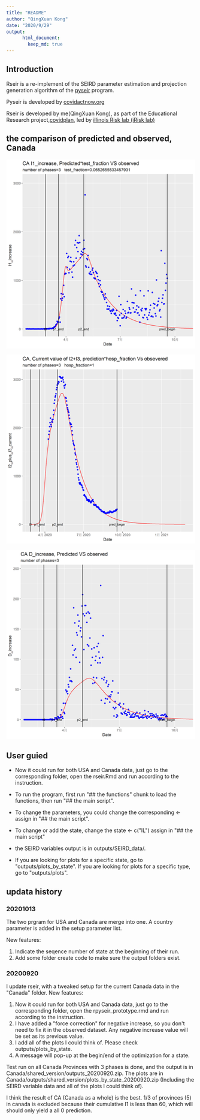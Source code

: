 ```yaml
---
title: "README"
author: "QingXuan Kong"
date: "2020/9/29"
output:
      html_document:
        keep_md: true
---
```




## Introduction
Rseir is a re-implement of the SEIRD parameter estimation and projection generation algorithm of the [pyseir](https://github.com/covid-projections/covid-data-model) program.

Pyseir is developed by [covidactnow.org](www.covidactnow.org)

Rseir is developed by me(QingXuan Kong), as part of the Educational Research project,[covidplan](https://covidplan.io/), led by [illinois Risk lab (iRisk lab)](https://irisklabuiuc.wixsite.com/actsi)

## the comparison of predicted and observed, Canada
![CA_I1_increase_zoomed](cached_output/20201013/outputs/CA/plots_by_state/CA/CA_CA_I1_increase_zoomed.png)

![CA_I2_plus_I3_current](cached_output/20201013/outputs/CA/plots_by_state/CA/CA_CA_I2_plus_I3_current.png)

![CA_D_increase_zoomed](cached_output/20201013/outputs/CA/plots_by_state/CA/CA_CA_D_increase_zoomed.png)

## User guied
* Now it could run for both USA and Canada data, just go to the corresponding folder, open the rseir.Rmd and run according to the instruction.

* To run the program, first run "## the functions" chunk to load the functions, then run "## the main script".

* To change the parameters, you could change the corresponding <- assign in "## the main script".

* To change or add the state, change the state <- c("IL") assign in "## the main script"

* the SEIRD variables output is in outputs/SEIRD_data/.

* If you are looking for plots for a specific state, go to "outputs/plots_by_state". If you are looking for plots for a specific type, go to "outputs/plots".

## updata history

### 20201013
The two prgram for USA and Canada are merge into one. A country parameter is added in the setup parameter list.

New features:
1. Indicate the seqence number of state at the beginning of their run. 
2. Add some folder create code to make sure the output folders exist.

### 20200920
I update rseir, with a tweaked setup for the current Canada data in the "Canada" folder.
New features:

1. Now it could run for both USA and Canada data, just go to the corresponding folder, open the rpyseir_prototype.rmd and run according to the instruction.
2. I have added a "force correction" for negative increase, so you don't need to fix it in the observed dataset. Any negative increase value will be set as its previous value.
3. I add all of the plots I could think of. Please check outputs/plots_by_state.
4. A message will pop-up at the begin/end of the optimization for a state.

Test run on all Canada Provinces with 3 phases is done, and the output is in Canada/shared_version/outputs_20200920.zip. The plots are in Canada/outputs/shared_version/plots_by_state_20200920.zip (Including the SEIRD variable data and all of the plots I could think of).

I think the result of CA (Canada as a whole) is the best. 1/3 of provinces (5) in canada is excluded because their cumulative I1 is less than 60, which will should only yield a all 0 prediction.
